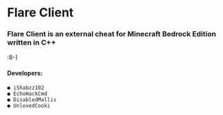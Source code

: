 # Flare Client
### **Flare Client is an external cheat for Minecraft Bedrock Edition written in C++** 
:8-)

#### Developers:

```
● iShabzz102 
● EchoHackCmd
● DisabledMallis
● UnlovedCooki
```
